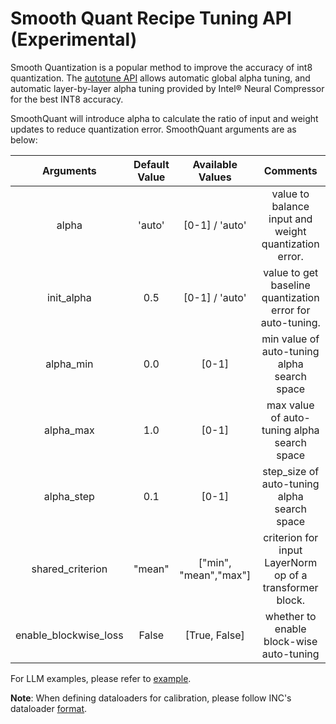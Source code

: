 Smooth Quant Recipe Tuning API (Experimental)
=============================================
Smooth Quantization is a popular method to improve the accuracy of int8 quantization. The [autotune API](../api_doc.html#ipex.quantization.autotune) allows automatic global alpha tuning, and automatic layer-by-layer alpha tuning provided by Intel® Neural Compressor for the best INT8 accuracy.

SmoothQuant will introduce alpha to calculate the ratio of input and weight updates to reduce quantization error. SmoothQuant arguments are as below:

|     Arguments    | Default Value |    Available Values   |                         Comments                          |
|:----------------:|:-------------:|:---------------------:|:-----------------------------------------------------------:|
|       alpha      |     'auto'    |     [0-1] / 'auto'    |   value to balance input and weight quantization error.   |
|   init_alpha  |      0.5      |     [0-1] / 'auto'    | value to get baseline quantization error for auto-tuning. |
|     alpha_min    |      0.0      |         [0-1]         |         min value of auto-tuning alpha search space         |
|     alpha_max    |      1.0      |         [0-1]         |         max value of auto-tuning alpha search space         |
|    alpha_step    |      0.1      |         [0-1]         |         step_size of auto-tuning alpha search space         |
| shared_criterion |     "mean"    | ["min", "mean","max"] |   criterion for input LayerNorm op of a transformer block.  |
|   enable_blockwise_loss   |     False     |     [True, False]     |          whether to enable block-wise auto-tuning          |

For LLM examples, please refer to [example](https://github.com/intel/intel-extension-for-pytorch/tree/v2.2.0%2Bcpu/examples/cpu/inference/python/llm).

**Note**: When defining dataloaders for calibration, please follow INC's dataloader [format](https://github.com/intel/neural-compressor/blob/master/docs/source/dataloader.md).
